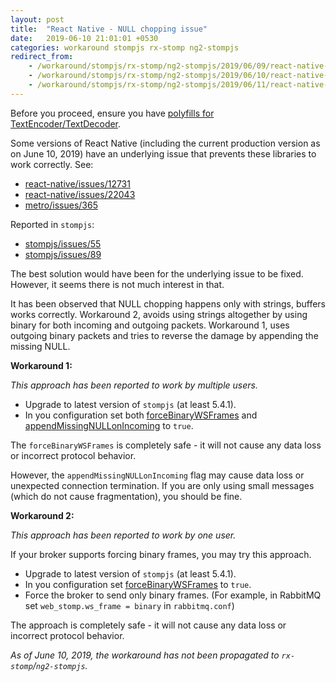 ```yaml
---
layout: post
title:  "React Native - NULL chopping issue"
date:   2019-06-10 21:01:01 +0530
categories: workaround stompjs rx-stomp ng2-stompjs
redirect_from:
    - /workaround/stompjs/rx-stomp/ng2-stompjs/2019/06/09/react-native-null-chopping-issue.html
    - /workaround/stompjs/rx-stomp/ng2-stompjs/2019/06/10/react-native-null-chopping-issue.html
    - /workaround/stompjs/rx-stomp/ng2-stompjs/2019/06/11/react-native-null-chopping-issue.html
---
```


Before you proceed, ensure you have [polyfills for 
TextEncoder/TextDecoder](/guide/stompjs/rx-stomp/ng2-stompjs/2018/06/29/pollyfils-for-stompjs-v5.html#in-react-native).

Some versions of React Native (including the current production
version as on June 10, 2019) have an underlying issue that prevents these libraries
to work correctly. See:

- [react-native/issues/12731](https://github.com/facebook/react-native/issues/12731)
- [react-native/issues/22043](https://github.com/facebook/react-native/issues/22043)
- [metro/issues/365](https://github.com/facebook/metro/issues/365)

Reported in `stompjs`:

- [stompjs/issues/55](https://github.com/stomp-js/stompjs/issues/55)
- [stompjs/issues/89](https://github.com/stomp-js/stompjs/issues/89)

The best solution would have been for the underlying issue to be fixed.
However, it seems there is not much interest in that.

It has been observed that NULL chopping happens only with strings, buffers works correctly.
Workaround 2, avoids using strings altogether by using binary
for both incoming and outgoing packets.
Workaround 1, uses outgoing binary packets and tries to reverse the damage by appending
the missing NULL.

**Workaround 1:**

*This approach has been reported to work by multiple users.*

- Upgrade to latest version of `stompjs` (at least 5.4.1).
- In you configuration set both
  [forceBinaryWSFrames](/api-docs/latest/classes/Client.html#forceBinaryWSFrames) and
  [appendMissingNULLonIncoming](/api-docs/latest/classes/Client.html#appendMissingNULLonIncoming) to `true`.

The `forceBinaryWSFrames` is completely safe - it will not cause any data loss
or incorrect protocol behavior.

However, the `appendMissingNULLonIncoming` flag may cause
data loss or unexpected connection termination.
If you are only using small messages (which do not cause fragmentation),
you should be fine.

**Workaround 2:**

*This approach has been reported to work by one user.*

If your broker supports forcing binary frames, you may try this approach.

- Upgrade to latest version of `stompjs` (at least 5.4.1).
- In you configuration set
  [forceBinaryWSFrames](/api-docs/latest/classes/Client.html#forceBinaryWSFrames) to `true`.
- Force the broker to send only binary frames.
  (For example, in RabbitMQ set `web_stomp.ws_frame = binary` in `rabbitmq.conf`)

The approach is completely safe - it will not cause any data loss
or incorrect protocol behavior.

*As of June 10, 2019, the workaround has not been propagated to `rx-stomp`/`ng2-stompjs`.*
